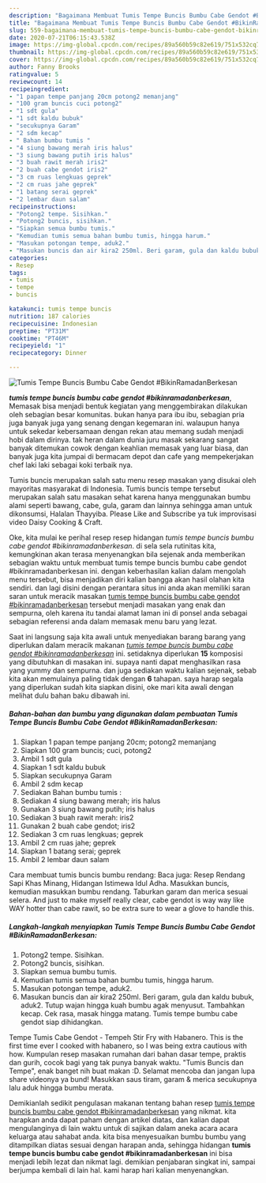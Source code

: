 ```yaml
---
description: "Bagaimana Membuat Tumis Tempe Buncis Bumbu Cabe Gendot #BikinRamadanBerkesan Lezat"
title: "Bagaimana Membuat Tumis Tempe Buncis Bumbu Cabe Gendot #BikinRamadanBerkesan Lezat"
slug: 559-bagaimana-membuat-tumis-tempe-buncis-bumbu-cabe-gendot-bikinramadanberkesan-lezat
date: 2020-07-21T06:15:43.538Z
image: https://img-global.cpcdn.com/recipes/89a560b59c82e619/751x532cq70/tumis-tempe-buncis-bumbu-cabe-gendot-bikinramadanberkesan-foto-resep-utama.jpg
thumbnail: https://img-global.cpcdn.com/recipes/89a560b59c82e619/751x532cq70/tumis-tempe-buncis-bumbu-cabe-gendot-bikinramadanberkesan-foto-resep-utama.jpg
cover: https://img-global.cpcdn.com/recipes/89a560b59c82e619/751x532cq70/tumis-tempe-buncis-bumbu-cabe-gendot-bikinramadanberkesan-foto-resep-utama.jpg
author: Fanny Brooks
ratingvalue: 5
reviewcount: 14
recipeingredient:
- "1 papan tempe panjang 20cm potong2 memanjang"
- "100 gram buncis cuci potong2"
- "1 sdt gula"
- "1 sdt kaldu bubuk"
- "secukupnya Garam"
- "2 sdm kecap"
- " Bahan bumbu tumis "
- "4 siung bawang merah iris halus"
- "3 siung bawang putih iris halus"
- "3 buah rawit merah iris2"
- "2 buah cabe gendot iris2"
- "3 cm ruas lengkuas geprek"
- "2 cm ruas jahe geprek"
- "1 batang serai geprek"
- "2 lembar daun salam"
recipeinstructions:
- "Potong2 tempe. Sisihkan."
- "Potong2 buncis, sisihkan."
- "Siapkan semua bumbu tumis."
- "Kemudian tumis semua bahan bumbu tumis, hingga harum."
- "Masukan potongan tempe, aduk2."
- "Masukan buncis dan air kira2 250ml. Beri garam, gula dan kaldu bubuk, aduk2. Tutup wajan hingga kuah bumbu agak menyusut. Tambahkan kecap. Cek rasa, masak hingga matang. Tumis tempe bumbu cabe gendot siap dihidangkan."
categories:
- Resep
tags:
- tumis
- tempe
- buncis

katakunci: tumis tempe buncis 
nutrition: 187 calories
recipecuisine: Indonesian
preptime: "PT31M"
cooktime: "PT46M"
recipeyield: "1"
recipecategory: Dinner

---
```



![Tumis Tempe Buncis Bumbu Cabe Gendot #BikinRamadanBerkesan](https://img-global.cpcdn.com/recipes/89a560b59c82e619/751x532cq70/tumis-tempe-buncis-bumbu-cabe-gendot-bikinramadanberkesan-foto-resep-utama.jpg)

<b><i>tumis tempe buncis bumbu cabe gendot #bikinramadanberkesan</i></b>, Memasak bisa menjadi bentuk kegiatan yang menggembirakan dilakukan oleh sebagian besar komunitas. bukan hanya para ibu ibu, sebagian pria juga banyak juga yang senang dengan kegemaran ini. walaupun hanya untuk sekedar kebersamaan dengan rekan atau memang sudah menjadi hobi dalam dirinya. tak heran dalam dunia juru masak sekarang sangat banyak ditemukan cowok dengan keahlian memasak yang luar biasa, dan banyak juga kita jumpai di bermacam depot dan cafe yang mempekerjakan chef laki laki sebagai koki terbaik nya.

Tumis buncis merupakan salah satu menu resep masakan yang disukai oleh mayoritas masyarakat di Indonesia. Tumis buncis tempe tersebut merupakan salah satu masakan sehat karena hanya menggunakan bumbu alami seperti bawang, cabe, gula, garam dan lainnya sehingga aman untuk dikonsumsi, Halalan Thayyiba. Please Like and Subscribe ya tuk improvisasi video Daisy Cooking &amp; Craft.

Oke, kita mulai ke perihal resep resep hidangan <i>tumis tempe buncis bumbu cabe gendot #bikinramadanberkesan</i>. di sela sela rutinitas kita, kemungkinan akan terasa menyenangkan bila sejenak anda memberikan sebagian waktu untuk membuat tumis tempe buncis bumbu cabe gendot #bikinramadanberkesan ini. dengan keberhasilan kalian dalam mengolah menu tersebut, bisa menjadikan diri kalian bangga akan hasil olahan kita sendiri. dan lagi disini dengan perantara situs ini anda akan memiliki saran saran untuk meracik masakan <u>tumis tempe buncis bumbu cabe gendot #bikinramadanberkesan</u> tersebut menjadi masakan yang enak dan sempurna, oleh karena itu tandai alamat laman ini di ponsel anda sebagai sebagian referensi anda dalam memasak menu baru yang lezat.


Saat ini langsung saja kita awali untuk menyediakan barang barang yang diperlukan dalam meracik makanan <u><i>tumis tempe buncis bumbu cabe gendot #bikinramadanberkesan</i></u> ini. setidaknya diperlukan <b>15</b> komposisi yang dibutuhkan di masakan ini. supaya nanti dapat menghasilkan rasa yang yummy dan sempurna. dan juga sediakan waktu kalian sejenak, sebab kita akan memulainya paling tidak dengan <b>6</b> tahapan. saya harap segala yang diperlukan sudah kita siapkan disini, oke mari kita awali dengan melihat dulu bahan baku dibawah ini.

<!--inarticleads1-->

##### Bahan-bahan dan bumbu yang digunakan dalam pembuatan Tumis Tempe Buncis Bumbu Cabe Gendot #BikinRamadanBerkesan:

1. Siapkan 1 papan tempe panjang 20cm; potong2 memanjang
1. Siapkan 100 gram buncis; cuci, potong2
1. Ambil 1 sdt gula
1. Siapkan 1 sdt kaldu bubuk
1. Siapkan secukupnya Garam
1. Ambil 2 sdm kecap
1. Sediakan  Bahan bumbu tumis :
1. Sediakan 4 siung bawang merah; iris halus
1. Gunakan 3 siung bawang putih; iris halus
1. Sediakan 3 buah rawit merah: iris2
1. Gunakan 2 buah cabe gendot; iris2
1. Sediakan 3 cm ruas lengkuas; geprek
1. Ambil 2 cm ruas jahe; geprek
1. Siapkan 1 batang serai; geprek
1. Ambil 2 lembar daun salam


Cara membuat tumis buncis bumbu rendang: Baca juga: Resep Rendang Sapi Khas Minang, Hidangan Istimewa Idul Adha. Masukkan buncis, kemudian masukkan bumbu rendang. Taburkan garam dan merica sesuai selera. And just to make myself really clear, cabe gendot is way way like WAY hotter than cabe rawit, so be extra sure to wear a glove to handle this. 

<!--inarticleads2-->

##### Langkah-langkah menyiapkan Tumis Tempe Buncis Bumbu Cabe Gendot #BikinRamadanBerkesan:

1. Potong2 tempe. Sisihkan.
1. Potong2 buncis, sisihkan.
1. Siapkan semua bumbu tumis.
1. Kemudian tumis semua bahan bumbu tumis, hingga harum.
1. Masukan potongan tempe, aduk2.
1. Masukan buncis dan air kira2 250ml. Beri garam, gula dan kaldu bubuk, aduk2. Tutup wajan hingga kuah bumbu agak menyusut. Tambahkan kecap. Cek rasa, masak hingga matang. Tumis tempe bumbu cabe gendot siap dihidangkan.


Tempe Tumis Cabe Gendot - Tempeh Stir Fry with Habanero. This is the first time ever I cooked with habanero, so I was being extra cautious with how. Kumpulan resep masakan rumahan dari bahan dasar tempe, praktis dan gurih, cocok bagi yang tak punya banyak waktu. &#34;Tumis Buncis dan Tempe&#34;, enak banget nih buat makan :D. Selamat mencoba dan jangan lupa share videonya ya bund! Masukkan saus tiram, garam &amp; merica secukupnya lalu aduk hingga bumbu merata. 

Demikianlah sedikit pengulasan makanan tentang bahan resep <u>tumis tempe buncis bumbu cabe gendot #bikinramadanberkesan</u> yang nikmat. kita harapkan anda dapat paham dengan artikel diatas, dan kalian dapat mengulanginya di lain waktu untuk di sajikan dalam aneka acara acara keluarga atau sahabat anda. kita bisa menyesuaikan bumbu bumbu yang ditampilkan diatas sesuai dengan harapan anda, sehingga hidangan <b>tumis tempe buncis bumbu cabe gendot #bikinramadanberkesan</b> ini bisa menjadi lebih lezat dan nikmat lagi. demikian penjabaran singkat ini, sampai berjumpa kembali di lain hal. kami harap hari kalian menyenangkan.
